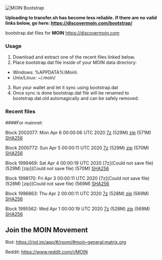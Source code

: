 ![MOIN Bootstrap](https://i.imgur.com/KjM1jMp.jpg)

**Uploading to transfer.sh has become less reliable.**
**If there are no valid links below, go here: https://discovermoin.com/bootstrap/**

bootstrap.dat files for **MOIN** https://discovermoin.com

### Usage

1. Download and extract one of the recent files linked below.
2. Place bootstrap.dat file inside of your MOIN data directory:
 - Windows: %APPDATA%\Moin\
 - Unix/Linux: ~/.moin/
3. Run your wallet and let it sync using bootstrap.dat
4. Once sync is done bootstrap.dat file will be renamed to bootstrap.dat.old automagically and can be safely removed.


### Recent files

####For mainnet:

Block 2002077: Mon Apr  6 00:00:06 UTC 2020 [7z]() (529M) [zip]() (571M) [SHA256]()

Block 2000772: Sun Apr  5 00:00:11 UTC 2020 [7z]() (529M) [zip]() (570M) [SHA256]()

Block 1999469: Sat Apr  4 00:00:19 UTC 2020 [7z](Could not save file) (529M) [zip](Could not save file) (570M) [SHA256]()

Block 1998170: Fri Apr  3 00:00:11 UTC 2020 [7z](Could not save file) (528M) [zip](Could not save file) (569M) [SHA256]()

Block 1996863: Thu Apr  2 00:00:11 UTC 2020 [7z]() (528M) [zip](https://transfer.sh/ZLH2m/bootstrap.dat.20200402.zip) (569M) [SHA256](https://transfer.sh/RhQZr/sha256.txt)

Block 1995562: Wed Apr  1 00:00:19 UTC 2020 [7z]() (528M) [zip]() (569M) [SHA256]()

## Join the MOIN Movement

Riot: https://riot.im/app/#/room/#moin-general:matrix.org

Reddit: https://www.reddit.com/r/MOIN
